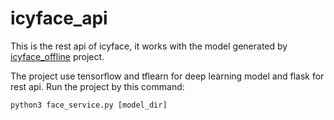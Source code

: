 # icyface_api
This is the rest api of icyface, it works with the model generated by [icyface_offline](https://github.com/bupticybee/icyface_offline) project.

The project use tensorflow and tflearn for deep learning model and flask for rest api.
Run the project by this command:
```
python3 face_service.py [model_dir]
```
